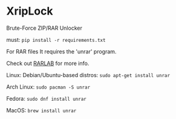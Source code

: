 # XripLock
Brute-Force ZIP/RAR Unlocker

must: `pip install -r requirements.txt`

For RAR files It requires the 'unrar' program.

Check out [RARLAB](https://www.rarlab.com/rar_add.htm) for more info.



Linux:
  Debian/Ubuntu-based distros:
  `sudo apt-get install unrar`

  Arch Linux:
    `sudo pacman -S unrar`

  Fedora:
    `sudo dnf install unrar`

MacOS:
  `brew install unrar`
